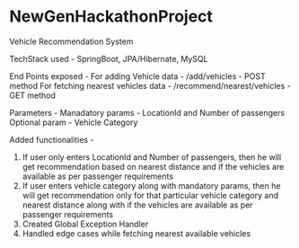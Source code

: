 # NewGenHackathonProject


Vehicle Recommendation System


TechStack used - SpringBoot, JPA/Hibernate, MySQL


End Points exposed -
For adding Vehicle data  -  /add/vehicles - POST method
For fetching nearest vehicles data  -  /recommend/nearest/vehicles  - GET method


Parameters - 
Manadatory params - LocationId and Number of passengers
Optional param - Vehicle Category


Added functionalities - 
1. If user only enters LocationId and Number of passengers, then he will get recommendation based on nearest distance and if the vehicles are available as per passenger requirements
2. If user enters vehicle category along with mandatory params, then he will get recommendation only for that particular vehicle category and nearest distance along with if the vehicles are available as per passenger requirements
3. Created Global Exception Handler
4. Handled edge cases while fetching nearest available vehicles
